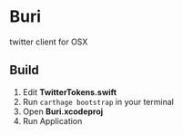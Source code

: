 # Buri
twitter client for OSX

## Build

1. Edit **TwitterTokens.swift**
2. Run `carthage bootstrap` in your terminal
3. Open **Buri.xcodeproj**
4. Run Application

